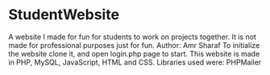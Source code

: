 # StudentWebsite
A website I made for fun for students to work on projects together. It is not made for professional purposes just for fun.
Author: Amr Sharaf
To initialize the website clone it, and open login.php page to start.
This website is made in PHP, MySQL, JavaScript, HTML and CSS.
Libraries used were: PHPMailer
